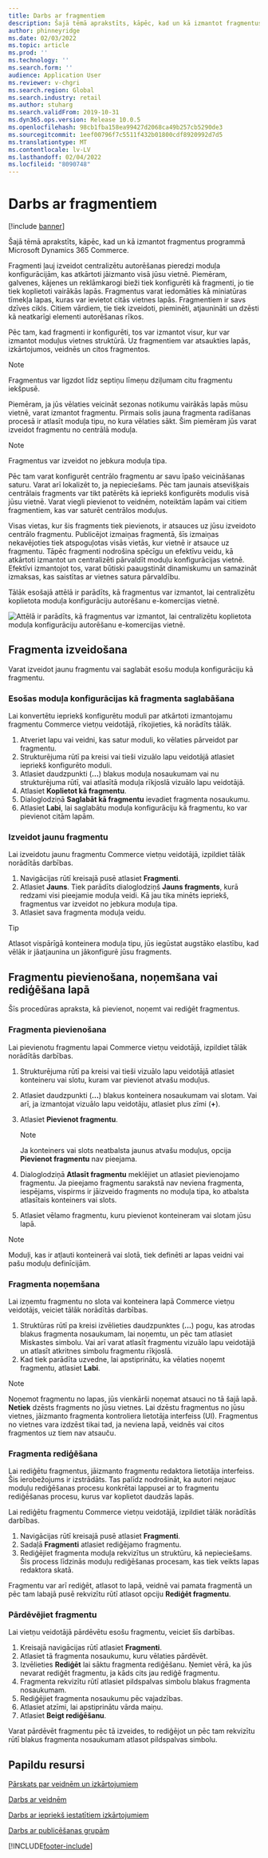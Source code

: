 ```yaml
---
title: Darbs ar fragmentiem
description: Šajā tēmā aprakstīts, kāpēc, kad un kā izmantot fragmentus programmā Microsoft Dynamics 365 Commerce.
author: phinneyridge
ms.date: 02/03/2022
ms.topic: article
ms.prod: ''
ms.technology: ''
ms.search.form: ''
audience: Application User
ms.reviewer: v-chgri
ms.search.region: Global
ms.search.industry: retail
ms.author: stuharg
ms.search.validFrom: 2019-10-31
ms.dyn365.ops.version: Release 10.0.5
ms.openlocfilehash: 98cb1fba158ea99427d2068ca49b257cb5290de3
ms.sourcegitcommit: 1eef00796f7c5511f432b01800cdf8920992d7d5
ms.translationtype: MT
ms.contentlocale: lv-LV
ms.lasthandoff: 02/04/2022
ms.locfileid: "8090748"
---
```

# <a name="work-with-fragments"></a>Darbs ar fragmentiem 

[!include [banner](includes/banner.md)]

Šajā tēmā aprakstīts, kāpēc, kad un kā izmantot fragmentus programmā Microsoft Dynamics 365 Commerce.

Fragmenti ļauj izveidot centralizētu autorēšanas pieredzi moduļa konfigurācijām, kas atkārtoti jāizmanto visā jūsu vietnē. Piemēram, galvenes, kājenes un reklāmkarogi bieži tiek konfigurēti kā fragmenti, jo tie tiek koplietoti vairākās lapās. Fragmentus varat iedomāties kā miniatūras tīmekļa lapas, kuras var ievietot citās vietnes lapās. Fragmentiem ir savs dzīves cikls. Citiem vārdiem, tie tiek izveidoti, pieminēti, atjaunināti un dzēsti kā neatkarīgi elementi autorēšanas rīkos.

Pēc tam, kad fragmenti ir konfigurēti, tos var izmantot visur, kur var izmantot moduļus vietnes struktūrā. Uz fragmentiem var atsaukties lapās, izkārtojumos, veidnēs un citos fragmentos.

> [!NOTE]
> Fragmentus var ligzdot līdz septiņu līmeņu dziļumam citu fragmentu iekšpusē.

Piemēram, ja jūs vēlaties veicināt sezonas notikumu vairākās lapās mūsu vietnē, varat izmantot fragmentu. Pirmais solis jauna fragmenta radīšanas procesā ir atlasīt moduļa tipu, no kura vēlaties sākt. Šim piemēram jūs varat izveidot fragmentu no centrālā moduļa.

> [!NOTE]
> Fragmentus var izveidot no jebkura moduļa tipa.

Pēc tam varat konfigurēt centrālo fragmentu ar savu īpašo veicināšanas saturu. Varat arī lokalizēt to, ja nepieciešams. Pēc tam jaunais atsevišķais centrālais fragments var tikt patērēts kā iepriekš konfigurēts modulis visā jūsu vietnē. Varat viegli pievienot to veidnēm, noteiktām lapām vai citiem fragmentiem, kas var saturēt centrālos moduļus.

Visas vietas, kur šis fragments tiek pievienots, ir atsauces uz jūsu izveidoto centrālo fragmentu. Publicējot izmaiņas fragmentā, šīs izmaiņas nekavējoties tiek atspoguļotas visās vietās, kur vietnē ir atsauce uz fragmentu. Tāpēc fragmenti nodrošina spēcīgu un efektīvu veidu, kā atkārtoti izmantot un centralizēti pārvaldīt moduļu konfigurācijas vietnē. Efektīvi izmantojot tos, varat būtiski paaugstināt dinamiskumu un samazināt izmaksas, kas saistītas ar vietnes satura pārvaldību.

Tālāk esošajā attēlā ir parādīts, kā fragmentus var izmantot, lai centralizētu koplietota moduļa konfigurāciju autorēšanu e-komercijas vietnē.

![Attēlā ir parādīts, kā fragmentus var izmantot, lai centralizētu koplietota moduļa konfigurāciju autorēšanu e-komercijas vietnē.](./media/fragment-figure1.png)

## <a name="create-a-fragment"></a>Fragmenta izveidošana

Varat izveidot jaunu fragmentu vai saglabāt esošu moduļa konfigurāciju kā fragmentu.

### <a name="save-an-existing-module-configuration-as-a-fragment"></a>Esošas moduļa konfigurācijas kā fragmenta saglabāšana

Lai konvertētu iepriekš konfigurētu moduli par atkārtoti izmantojamu fragmentu Commerce vietņu veidotājā, rīkojieties, kā norādīts tālāk.

1. Atveriet lapu vai veidni, kas satur moduli, ko vēlaties pārveidot par fragmentu.
1. Strukturējuma rūtī pa kreisi vai tieši vizuālo lapu veidotājā atlasiet iepriekš konfigurēto moduli.
1. Atlasiet daudzpunkti (**...**) blakus moduļa nosaukumam vai nu strukturējuma rūtī, vai atlasītā moduļa rīkjoslā vizuālo lapu veidotājā. 
1. Atlasiet **Koplietot kā fragmentu**. 
1. Dialoglodziņā **Saglabāt kā fragmentu** ievadiet fragmenta nosaukumu.
1. Atlasiet **Labi**, lai saglabātu moduļa konfigurāciju kā fragmentu, ko var pievienot citām lapām.
<!-- The following image shows how to save a module configuration as a fragment.-->
<!--![A screen capture of how to save a module configuration as a fragment.](./media/save-as-fragment.png)-->

### <a name="create-a-new-fragment"></a>Izveidot jaunu fragmentu

Lai izveidotu jaunu fragmentu Commerce vietņu veidotājā, izpildiet tālāk norādītās darbības.

1. Navigācijas rūtī kreisajā pusē atlasiet **Fragmenti**.
1. Atlasiet **Jauns**. Tiek parādīts dialoglodziņš **Jauns fragments**, kurā redzami visi pieejamie moduļa veidi. Kā jau tika minēts iepriekš, fragmentus var izveidot no jebkura moduļa tipa.
1. Atlasiet sava fragmenta moduļa veidu.

<!-- The following image shows where to create a new fragment.-->
<!-- ![A screen capture of where to create a new fragment.](./media/fragment-nav-menu.png)-->
> [!TIP]
> Atlasot vispārīgā konteinera moduļa tipu, jūs iegūstat augstāko elastību, kad vēlāk ir jāatjaunina un jākonfigurē jūsu fragments.

## <a name="add-remove-or-edit-fragments-on-a-page"></a>Fragmentu pievienošana, noņemšana vai rediģēšana lapā

Šīs procedūras apraksta, kā pievienot, noņemt vai rediģēt fragmentus.

### <a name="add-a-fragment"></a>Fragmenta pievienošana

Lai pievienotu fragmentu lapai Commerce vietņu veidotājā, izpildiet tālāk norādītās darbības.

1. Strukturējuma rūtī pa kreisi vai tieši vizuālo lapu veidotājā atlasiet konteineru vai slotu, kuram var pievienot atvašu moduļus.
1. Atlasiet daudzpunkti (**...**) blakus konteinera nosaukumam vai slotam.  Vai arī, ja izmantojat vizuālo lapu veidotāju, atlasiet plus zīmi (**+**).  
1. Atlasiet **Pievienot fragmentu**.
    <!-- ![A screen capture of how to add an existing fragment to a slot or container.](./media/add-fragment.png)-->
 
    > [!NOTE]
    > Ja konteiners vai slots neatbalsta jaunus atvašu moduļus, opcija **Pievienot fragmentu** nav pieejama.
    
1. Dialoglodziņā **Atlasīt fragmentu** meklējiet un atlasiet pievienojamo fragmentu. Ja pieejamo fragmentu sarakstā nav neviena fragmenta, iespējams, vispirms ir jāizveido fragments no moduļa tipa, ko atbalsta atlasītais konteiners vai slots.
1. Atlasiet vēlamo fragmentu, kuru pievienot konteineram vai slotam jūsu lapā.
<!--    ![A screen capture of the fragment picker modal window.](./media/fragment-picker.png)-->

> [!NOTE]
> Moduļi, kas ir atļauti konteinerā vai slotā, tiek definēti ar lapas veidni vai pašu moduļu definīcijām.

### <a name="remove-a-fragment"></a>Fragmenta noņemšana

Lai izņemtu fragmentu no slota vai konteinera lapā Commerce vietņu veidotājs, veiciet tālāk norādītās darbības.

1. Struktūras rūtī pa kreisi izvēlieties daudzpunktes (**...**) pogu, kas atrodas blakus fragmenta nosaukumam, lai noņemtu, un pēc tam atlasiet Miskastes simbolu.  Vai arī varat atlasīt fragmentu vizuālo lapu veidotājā un atlasīt atkritnes simbolu fragmentu rīkjoslā.
1. Kad tiek parādīta uzvedne, lai apstiprinātu, ka vēlaties noņemt fragmentu, atlasiet **Labi**.

> [!NOTE]
> Noņemot fragmentu no lapas, jūs vienkārši noņemat atsauci no tā šajā lapā. **Netiek** dzēsts fragments no jūsu vietnes. Lai dzēstu fragmentus no jūsu vietnes, jāizmanto fragmenta kontroliera lietotāja interfeiss (UI). Fragmentus no vietnes vara izdzēst tikai tad, ja neviena lapā, veidnēs vai citos fragmentos uz tiem nav atsauču.

### <a name="edit-a-fragment"></a>Fragmenta rediģēšana

Lai rediģētu fragmentus, jāizmanto fragmentu redaktora lietotāja interfeiss. Šis ierobežojums ir izstrādāts. Tas palīdz nodrošināt, ka autori nejauc moduļu rediģēšanas procesu konkrētai lappusei ar to fragmentu rediģēšanas procesu, kurus var koplietot daudzās lapās.

Lai rediģētu fragmentu Commerce vietņu veidotājā, izpildiet tālāk norādītās darbības.

1. Navigācijas rūtī kreisajā pusē atlasiet **Fragmenti**.
1. Sadaļā **Fragmenti** atlasiet rediģējamo fragmentu.
1. Rediģējiet fragmenta moduļa rekvizītus un struktūru, kā nepieciešams. Šis process līdzinās moduļu rediģēšanas procesam, kas tiek veikts lapas redaktora skatā.

Fragmentu var arī rediģēt, atlasot to lapā, veidnē vai pamata fragmentā un pēc tam labajā pusē rekvizītu rūtī atlasot opciju **Rediģēt fragmentu**.

### <a name="rename-a-fragment"></a>Pārdēvējiet fragmentu

Lai vietņu veidotājā pārdēvētu esošu fragmentu, veiciet šīs darbības.

1. Kreisajā navigācijas rūtī atlasiet **Fragmenti**.
1. Atlasiet tā fragmenta nosaukumu, kuru vēlaties pārdēvēt.
1. Izvēlieties **Rediģēt** lai sāktu fragmenta rediģēšanu. Ņemiet vērā, ka jūs nevarat rediģēt fragmentu, ja kāds cits jau rediģē fragmentu.
1. Fragmenta rekvizītu rūtī atlasiet pildspalvas simbolu blakus fragmenta nosaukumam.
1. Rediģējiet fragmenta nosaukumu pēc vajadzības.
1. Atlasiet atzīmi, lai apstiprinātu vārda maiņu.
1. Atlasiet **Beigt rediģēšanu**.

Varat pārdēvēt fragmentu pēc tā izveides, to rediģējot un pēc tam rekvizītu rūtī blakus fragmenta nosaukumam atlasot pildspalvas simbolu.

## <a name="additional-resources"></a>Papildu resursi

[Pārskats par veidnēm un izkārtojumiem](templates-layouts-overview.md)

[Darbs ar veidnēm](work-with-templates.md)

[Darbs ar iepriekš iestatītiem izkārtojumiem](work-with-layouts.md)

[Darbs ar publicēšanas grupām](publish-groups.md)


[!INCLUDE[footer-include](../includes/footer-banner.md)]
